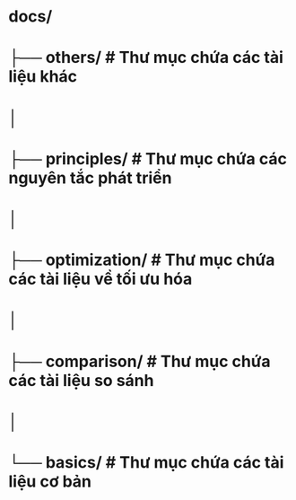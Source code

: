 # docs/
# ├── others/          # Thư mục chứa các tài liệu khác
# │   
# ├── principles/      # Thư mục chứa các nguyên tắc phát triển
# │   
# ├── optimization/    # Thư mục chứa các tài liệu về tối ưu hóa
# │   
# ├── comparison/      # Thư mục chứa các tài liệu so sánh
# │   
# └── basics/          # Thư mục chứa các tài liệu cơ bản